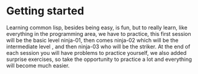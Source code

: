 # Getting started

Learning common lisp, besides being easy, is fun, but to really learn, like everything in the programming area, we have to practice, this first session will be the basic level ninja-01, then comes ninja-02 which will be the intermediate level , and then ninja-03 who will be the striker. At the end of each session you will have problems to practice yourself, we also added surprise exercises, so take the opportunity to practice a lot and everything will become much easier.